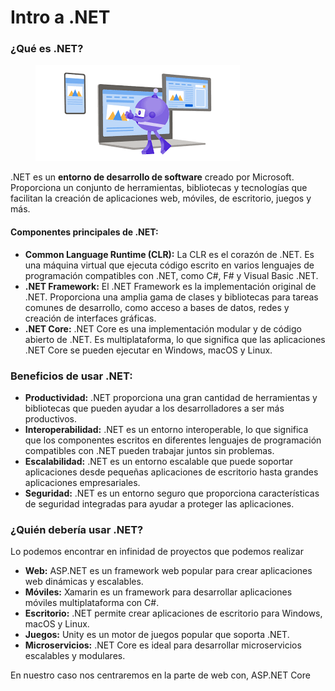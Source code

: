# Intro a .NET

### **¿Qué es .NET?**

<figure><img src=".gitbook/assets/image.png" alt=""><figcaption></figcaption></figure>

.NET es un **entorno de desarrollo de software** creado por Microsoft. Proporciona un conjunto de herramientas, bibliotecas y tecnologías que facilitan la creación de aplicaciones web, móviles, de escritorio, juegos y más.

#### **Componentes principales de .NET:**

* **Common Language Runtime (CLR):** La CLR es el corazón de .NET. Es una máquina virtual que ejecuta código escrito en varios lenguajes de programación compatibles con .NET, como C#, F# y Visual Basic .NET.
* **.NET Framework:** El .NET Framework es la implementación original de .NET. Proporciona una amplia gama de clases y bibliotecas para tareas comunes de desarrollo, como acceso a bases de datos, redes y creación de interfaces gráficas.
* **.NET Core:** .NET Core es una implementación modular y de código abierto de .NET. Es multiplataforma, lo que significa que las aplicaciones .NET Core se pueden ejecutar en Windows, macOS y Linux.

### **Beneficios de usar .NET:**

* **Productividad:** .NET proporciona una gran cantidad de herramientas y bibliotecas que pueden ayudar a los desarrolladores a ser más productivos.
* **Interoperabilidad:** .NET es un entorno interoperable, lo que significa que los componentes escritos en diferentes lenguajes de programación compatibles con .NET pueden trabajar juntos sin problemas.
* **Escalabilidad:** .NET es un entorno escalable que puede soportar aplicaciones desde pequeñas aplicaciones de escritorio hasta grandes aplicaciones empresariales.
* **Seguridad:** .NET es un entorno seguro que proporciona características de seguridad integradas para ayudar a proteger las aplicaciones.

### ¿Quién debería usar .NET?

Lo podemos encontrar en infinidad de proyectos que podemos realizar&#x20;

* **Web:** ASP.NET es un framework web popular para crear aplicaciones web dinámicas y escalables.
* **Móviles:** Xamarin es un framework para desarrollar aplicaciones móviles multiplataforma con C#.
* **Escritorio:** .NET permite crear aplicaciones de escritorio para Windows, macOS y Linux.
* **Juegos:** Unity es un motor de juegos popular que soporta .NET.
* **Microservicios:** .NET Core es ideal para desarrollar microservicios escalables y modulares.

En nuestro caso nos centraremos en la parte de web con, ASP.NET Core

